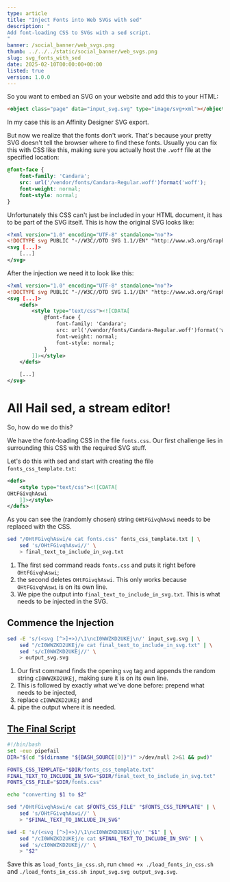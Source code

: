 ```yaml
---
type: article
title: "Inject Fonts into Web SVGs with sed"
description: "
Add font-loading CSS to SVGs with a sed script.
"
banner: /social_banner/web_svgs.png
thumb: ../../../static/social_banner/web_svgs.png
slug: svg_fonts_with_sed
date: 2025-02-10T00:00:00+00:00
listed: true
version: 1.0.0
---
```


So you want to embed an SVG on your website and add this to your HTML:
```html
<object class="page" data="input_svg.svg" type="image/svg+xml"></object>
```
In my case this is an Affinity Designer SVG export.

But now we realize that the fonts don't work.
That's because your pretty SVG doesn't tell the browser where to find these fonts.
Usually you can fix this with CSS like this, making sure you actually host the `.woff` file at the specified location:
```css
@font-face {
    font-family: 'Candara';
    src: url('/vendor/fonts/Candara-Regular.woff')format('woff');
    font-weight: normal;
    font-style: normal;
}
```

Unfortunately this CSS can't just be included in your HTML document, it has to be part of the SVG itself.
This is how the original SVG looks like:
```svg
<?xml version="1.0" encoding="UTF-8" standalone="no"?>
<!DOCTYPE svg PUBLIC "-//W3C//DTD SVG 1.1//EN" "http://www.w3.org/Graphics/SVG/1.1/DTD/svg11.dtd">
<svg [...]>
    [...]
</svg>
```

After the injection we need it to look like this:
```svg
<?xml version="1.0" encoding="UTF-8" standalone="no"?>
<!DOCTYPE svg PUBLIC "-//W3C//DTD SVG 1.1//EN" "http://www.w3.org/Graphics/SVG/1.1/DTD/svg11.dtd">
<svg [...]>
    <defs>
        <style type="text/css"><![CDATA[
            @font-face {
                font-family: 'Candara';
                src: url('/vendor/fonts/Candara-Regular.woff')format('woff');
                font-weight: normal;
                font-style: normal;
            }
        ]]></style>
    </defs>

    [...]
</svg>
```

# All Hail sed, a **s**tream **ed**itor!

So, how do we do this?

We have the font-loading CSS in the file `fonts.css`.
Our first challenge lies in surrounding this CSS with the required SVG stuff.

Let's do this with sed and start with creating the file `fonts_css_template.txt`:
```xml
<defs>
    <style type="text/css"><![CDATA[
OHtFGivqhAswi
    ]]></style>
</defs>
```
As you can see the (randomly chosen) string `OHtFGivqhAswi` needs to be replaced with the CSS.
```bash
sed "/OHtFGivqhAswi/e cat fonts.css" fonts_css_template.txt | \
    sed 's/OHtFGivqhAswi//' \
    > final_text_to_include_in_svg.txt
```
1. The first sed command reads `fonts.css` and puts it right before `OHtFGivqhAswi`;
2. the second deletes `OHtFGivqhAswi`.
    This only works because `OHtFGivqhAswi` is on its own line.
3. We pipe the output into `final_text_to_include_in_svg.txt`.
    This is what needs to be injected in the SVG.

## Commence the Injection

```bash
sed -E 's/(<svg [^>]+>)/\1\ncI0WWZKD2UKEj\n/' input_svg.svg | \
    sed "/cI0WWZKD2UKEj/e cat final_text_to_include_in_svg.txt" | \
    sed 's/cI0WWZKD2UKEj//' \
    > output_svg.svg
```
1. Our first command finds the opening `svg` tag and appends the random string `cI0WWZKD2UKEj`, making sure it is on its own line.
2. This is followed by exactly what we've done before: prepend what needs to be injected,
3. replace `cI0WWZKD2UKEj` and
4. pipe the output where it is needed.

## [The Final Script](https://github.com/SelinaStrobel/homepage/blob/main/fonts_loader/load_fonts_in_css.sh)
```bash
#!/bin/bash
set -euo pipefail
DIR="$(cd "$(dirname "${BASH_SOURCE[0]}")" >/dev/null 2>&1 && pwd)"

FONTS_CSS_TEMPLATE="$DIR/fonts_css_template.txt"
FINAL_TEXT_TO_INCLUDE_IN_SVG="$DIR/final_text_to_include_in_svg.txt"
FONTS_CSS_FILE="$DIR/fonts.css"

echo "converting $1 to $2"

sed "/OHtFGivqhAswi/e cat $FONTS_CSS_FILE" "$FONTS_CSS_TEMPLATE" | \
    sed 's/OHtFGivqhAswi//' \
    > "$FINAL_TEXT_TO_INCLUDE_IN_SVG"

sed -E 's/(<svg [^>]+>)/\1\ncI0WWZKD2UKEj\n/' "$1" | \
    sed "/cI0WWZKD2UKEj/e cat $FINAL_TEXT_TO_INCLUDE_IN_SVG" | \
    sed 's/cI0WWZKD2UKEj//' \
    > "$2"
```
Save this as `load_fonts_in_css.sh`, run `chmod +x ./load_fonts_in_css.sh` and `./load_fonts_in_css.sh input_svg.svg output_svg.svg`.
